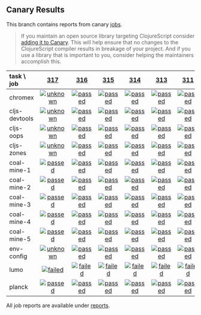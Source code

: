 ## Canary Results

This branch contains reports from canary [jobs](https://github.com/cljs-oss/canary/tree/jobs).

> If you maintain an open source library targeting ClojureScript consider [adding it to Canary](https://github.com/cljs-oss/canary/tree/master#how-to-participate). This will help ensure that no changes to the ClojureScript compiler results in breakage of your project. And if you use a library that is important to you, consider helping the maintainers accomplish this.

[//]: # (begin_overview_table)

| task \ job | <a href="reports/2018/03/22/job-000317-1.10.221-b949c7f" title="job #317 finished on 2018-03-22">317</a> | <a href="reports/2018/03/21/job-000316-1.10.221-b949c7f" title="job #316 finished on 2018-03-21">316</a> | <a href="reports/2018/03/20/job-000315-1.10.217-d8991b4" title="job #315 finished on 2018-03-20">315</a> | <a href="reports/2018/03/20/job-000314-1.10.217-d8991b4" title="job #314 finished on 2018-03-20">314</a> | <a href="reports/2018/03/19/job-000313-1.10.210-ed20ade" title="job #313 finished on 2018-03-19">313</a> | <a href="reports/2018/03/18/job-000311-1.10.198-c9cf1a7" title="job #311 finished on 2018-03-18">311</a> | <a href="reports/2018/03/17/job-000310-1.10.192-7779dc4" title="job #310 finished on 2018-03-17">310</a> | <a href="reports/2018/03/17/job-000309-1.10.189-3ac37d5" title="job #309 finished on 2018-03-17">309</a> | <a href="reports/2018/03/15/job-000307-1.10.167-ade4ab7" title="job #307 finished on 2018-03-15">307</a> | <a href="reports/2018/03/14/job-000306-1.10.162-ee68db2" title="job #306 finished on 2018-03-14">306</a> |
| :--- | :---: | :---: | :---: | :---: | :---: | :---: | :---: | :---: | :---: | :---: |
| chromex | <a href="reports/2018/03/22/job-000317-1.10.221-b949c7f#-chromex"><img title="unknown" src="http://box.binaryage.com/s-unknown.svg"><a> | <a href="reports/2018/03/21/job-000316-1.10.221-b949c7f#-chromex"><img title="passed" src="http://box.binaryage.com/s-passed.svg"><a> | <a href="reports/2018/03/20/job-000315-1.10.217-d8991b4#-chromex"><img title="passed" src="http://box.binaryage.com/s-passed.svg"><a> | <a href="reports/2018/03/20/job-000314-1.10.217-d8991b4#-chromex"><img title="passed" src="http://box.binaryage.com/s-passed.svg"><a> | <a href="reports/2018/03/19/job-000313-1.10.210-ed20ade#-chromex"><img title="passed" src="http://box.binaryage.com/s-passed.svg"><a> | <a href="reports/2018/03/18/job-000311-1.10.198-c9cf1a7#-chromex"><img title="passed" src="http://box.binaryage.com/s-passed.svg"><a> | <a href="reports/2018/03/17/job-000310-1.10.192-7779dc4#-chromex"><img title="passed" src="http://box.binaryage.com/s-passed.svg"><a> | <a href="reports/2018/03/17/job-000309-1.10.189-3ac37d5#-chromex"><img title="passed" src="http://box.binaryage.com/s-passed.svg"><a> | <a href="reports/2018/03/15/job-000307-1.10.167-ade4ab7#-chromex"><img title="passed" src="http://box.binaryage.com/s-passed.svg"><a> | <a href="reports/2018/03/14/job-000306-1.10.162-ee68db2#-chromex"><img title="passed" src="http://box.binaryage.com/s-passed.svg"><a> |
| cljs-devtools | <a href="reports/2018/03/22/job-000317-1.10.221-b949c7f#-cljs-devtools"><img title="unknown" src="http://box.binaryage.com/s-unknown.svg"><a> | <a href="reports/2018/03/21/job-000316-1.10.221-b949c7f#-cljs-devtools"><img title="passed" src="http://box.binaryage.com/s-passed.svg"><a> | <a href="reports/2018/03/20/job-000315-1.10.217-d8991b4#-cljs-devtools"><img title="passed" src="http://box.binaryage.com/s-passed.svg"><a> | <a href="reports/2018/03/20/job-000314-1.10.217-d8991b4#-cljs-devtools"><img title="passed" src="http://box.binaryage.com/s-passed.svg"><a> | <a href="reports/2018/03/19/job-000313-1.10.210-ed20ade#-cljs-devtools"><img title="passed" src="http://box.binaryage.com/s-passed.svg"><a> | <a href="reports/2018/03/18/job-000311-1.10.198-c9cf1a7#-cljs-devtools"><img title="passed" src="http://box.binaryage.com/s-passed.svg"><a> | <a href="reports/2018/03/17/job-000310-1.10.192-7779dc4#-cljs-devtools"><img title="passed" src="http://box.binaryage.com/s-passed.svg"><a> | <a href="reports/2018/03/17/job-000309-1.10.189-3ac37d5#-cljs-devtools"><img title="passed" src="http://box.binaryage.com/s-passed.svg"><a> | <a href="reports/2018/03/15/job-000307-1.10.167-ade4ab7#-cljs-devtools"><img title="passed" src="http://box.binaryage.com/s-passed.svg"><a> | <a href="reports/2018/03/14/job-000306-1.10.162-ee68db2#-cljs-devtools"><img title="passed" src="http://box.binaryage.com/s-passed.svg"><a> |
| cljs-oops | <a href="reports/2018/03/22/job-000317-1.10.221-b949c7f#-cljs-oops"><img title="unknown" src="http://box.binaryage.com/s-unknown.svg"><a> | <a href="reports/2018/03/21/job-000316-1.10.221-b949c7f#-cljs-oops"><img title="passed" src="http://box.binaryage.com/s-passed.svg"><a> | <a href="reports/2018/03/20/job-000315-1.10.217-d8991b4#-cljs-oops"><img title="passed" src="http://box.binaryage.com/s-passed.svg"><a> | <a href="reports/2018/03/20/job-000314-1.10.217-d8991b4#-cljs-oops"><img title="passed" src="http://box.binaryage.com/s-passed.svg"><a> | <a href="reports/2018/03/19/job-000313-1.10.210-ed20ade#-cljs-oops"><img title="passed" src="http://box.binaryage.com/s-passed.svg"><a> | <a href="reports/2018/03/18/job-000311-1.10.198-c9cf1a7#-cljs-oops"><img title="passed" src="http://box.binaryage.com/s-passed.svg"><a> | <a href="reports/2018/03/17/job-000310-1.10.192-7779dc4#-cljs-oops"><img title="passed" src="http://box.binaryage.com/s-passed.svg"><a> | <a href="reports/2018/03/17/job-000309-1.10.189-3ac37d5#-cljs-oops"><img title="passed" src="http://box.binaryage.com/s-passed.svg"><a> | <a href="reports/2018/03/15/job-000307-1.10.167-ade4ab7#-cljs-oops"><img title="passed" src="http://box.binaryage.com/s-passed.svg"><a> | <a href="reports/2018/03/14/job-000306-1.10.162-ee68db2#-cljs-oops"><img title="passed" src="http://box.binaryage.com/s-passed.svg"><a> |
| cljs-zones | <a href="reports/2018/03/22/job-000317-1.10.221-b949c7f#-cljs-zones"><img title="unknown" src="http://box.binaryage.com/s-unknown.svg"><a> | <a href="reports/2018/03/21/job-000316-1.10.221-b949c7f#-cljs-zones"><img title="passed" src="http://box.binaryage.com/s-passed.svg"><a> | <a href="reports/2018/03/20/job-000315-1.10.217-d8991b4#-cljs-zones"><img title="passed" src="http://box.binaryage.com/s-passed.svg"><a> | <a href="reports/2018/03/20/job-000314-1.10.217-d8991b4#-cljs-zones"><img title="passed" src="http://box.binaryage.com/s-passed.svg"><a> | <a href="reports/2018/03/19/job-000313-1.10.210-ed20ade#-cljs-zones"><img title="passed" src="http://box.binaryage.com/s-passed.svg"><a> | <a href="reports/2018/03/18/job-000311-1.10.198-c9cf1a7#-cljs-zones"><img title="passed" src="http://box.binaryage.com/s-passed.svg"><a> | <a href="reports/2018/03/17/job-000310-1.10.192-7779dc4#-cljs-zones"><img title="passed" src="http://box.binaryage.com/s-passed.svg"><a> | <a href="reports/2018/03/17/job-000309-1.10.189-3ac37d5#-cljs-zones"><img title="passed" src="http://box.binaryage.com/s-passed.svg"><a> | <a href="reports/2018/03/15/job-000307-1.10.167-ade4ab7#-cljs-zones"><img title="passed" src="http://box.binaryage.com/s-passed.svg"><a> | <a href="reports/2018/03/14/job-000306-1.10.162-ee68db2#-cljs-zones"><img title="passed" src="http://box.binaryage.com/s-passed.svg"><a> |
| coal-mine-1 | <a href="reports/2018/03/22/job-000317-1.10.221-b949c7f#-coal-mine-1"><img title="passed" src="http://box.binaryage.com/s-passed.svg"><a> | <a href="reports/2018/03/21/job-000316-1.10.221-b949c7f#-coal-mine-1"><img title="passed" src="http://box.binaryage.com/s-passed.svg"><a> | <a href="reports/2018/03/20/job-000315-1.10.217-d8991b4#-coal-mine-1"><img title="passed" src="http://box.binaryage.com/s-passed.svg"><a> | <a href="reports/2018/03/20/job-000314-1.10.217-d8991b4#-coal-mine-1"><img title="passed" src="http://box.binaryage.com/s-passed.svg"><a> | <a href="reports/2018/03/19/job-000313-1.10.210-ed20ade#-coal-mine-1"><img title="passed" src="http://box.binaryage.com/s-passed.svg"><a> | <a href="reports/2018/03/18/job-000311-1.10.198-c9cf1a7#-coal-mine-1"><img title="passed" src="http://box.binaryage.com/s-passed.svg"><a> | <a href="reports/2018/03/17/job-000310-1.10.192-7779dc4#-coal-mine-1"><img title="passed" src="http://box.binaryage.com/s-passed.svg"><a> | <a href="reports/2018/03/17/job-000309-1.10.189-3ac37d5#-coal-mine-1"><img title="passed" src="http://box.binaryage.com/s-passed.svg"><a> | <a href="reports/2018/03/15/job-000307-1.10.167-ade4ab7#-coal-mine-1"><img title="passed" src="http://box.binaryage.com/s-passed.svg"><a> | <a href="reports/2018/03/14/job-000306-1.10.162-ee68db2#-coal-mine-1"><img title="passed" src="http://box.binaryage.com/s-passed.svg"><a> |
| coal-mine-2 | <a href="reports/2018/03/22/job-000317-1.10.221-b949c7f#-coal-mine-2"><img title="passed" src="http://box.binaryage.com/s-passed.svg"><a> | <a href="reports/2018/03/21/job-000316-1.10.221-b949c7f#-coal-mine-2"><img title="passed" src="http://box.binaryage.com/s-passed.svg"><a> | <a href="reports/2018/03/20/job-000315-1.10.217-d8991b4#-coal-mine-2"><img title="passed" src="http://box.binaryage.com/s-passed.svg"><a> | <a href="reports/2018/03/20/job-000314-1.10.217-d8991b4#-coal-mine-2"><img title="passed" src="http://box.binaryage.com/s-passed.svg"><a> | <a href="reports/2018/03/19/job-000313-1.10.210-ed20ade#-coal-mine-2"><img title="passed" src="http://box.binaryage.com/s-passed.svg"><a> | <a href="reports/2018/03/18/job-000311-1.10.198-c9cf1a7#-coal-mine-2"><img title="passed" src="http://box.binaryage.com/s-passed.svg"><a> | <a href="reports/2018/03/17/job-000310-1.10.192-7779dc4#-coal-mine-2"><img title="passed" src="http://box.binaryage.com/s-passed.svg"><a> | <a href="reports/2018/03/17/job-000309-1.10.189-3ac37d5#-coal-mine-2"><img title="passed" src="http://box.binaryage.com/s-passed.svg"><a> | <a href="reports/2018/03/15/job-000307-1.10.167-ade4ab7#-coal-mine-2"><img title="passed" src="http://box.binaryage.com/s-passed.svg"><a> | <a href="reports/2018/03/14/job-000306-1.10.162-ee68db2#-coal-mine-2"><img title="passed" src="http://box.binaryage.com/s-passed.svg"><a> |
| coal-mine-3 | <a href="reports/2018/03/22/job-000317-1.10.221-b949c7f#-coal-mine-3"><img title="passed" src="http://box.binaryage.com/s-passed.svg"><a> | <a href="reports/2018/03/21/job-000316-1.10.221-b949c7f#-coal-mine-3"><img title="passed" src="http://box.binaryage.com/s-passed.svg"><a> | <a href="reports/2018/03/20/job-000315-1.10.217-d8991b4#-coal-mine-3"><img title="passed" src="http://box.binaryage.com/s-passed.svg"><a> | <a href="reports/2018/03/20/job-000314-1.10.217-d8991b4#-coal-mine-3"><img title="passed" src="http://box.binaryage.com/s-passed.svg"><a> | <a href="reports/2018/03/19/job-000313-1.10.210-ed20ade#-coal-mine-3"><img title="passed" src="http://box.binaryage.com/s-passed.svg"><a> | <a href="reports/2018/03/18/job-000311-1.10.198-c9cf1a7#-coal-mine-3"><img title="passed" src="http://box.binaryage.com/s-passed.svg"><a> | <a href="reports/2018/03/17/job-000310-1.10.192-7779dc4#-coal-mine-3"><img title="passed" src="http://box.binaryage.com/s-passed.svg"><a> | <a href="reports/2018/03/17/job-000309-1.10.189-3ac37d5#-coal-mine-3"><img title="passed" src="http://box.binaryage.com/s-passed.svg"><a> | <a href="reports/2018/03/15/job-000307-1.10.167-ade4ab7#-coal-mine-3"><img title="passed" src="http://box.binaryage.com/s-passed.svg"><a> | <a href="reports/2018/03/14/job-000306-1.10.162-ee68db2#-coal-mine-3"><img title="passed" src="http://box.binaryage.com/s-passed.svg"><a> |
| coal-mine-4 | <a href="reports/2018/03/22/job-000317-1.10.221-b949c7f#-coal-mine-4"><img title="passed" src="http://box.binaryage.com/s-passed.svg"><a> | <a href="reports/2018/03/21/job-000316-1.10.221-b949c7f#-coal-mine-4"><img title="passed" src="http://box.binaryage.com/s-passed.svg"><a> | <a href="reports/2018/03/20/job-000315-1.10.217-d8991b4#-coal-mine-4"><img title="passed" src="http://box.binaryage.com/s-passed.svg"><a> | <a href="reports/2018/03/20/job-000314-1.10.217-d8991b4#-coal-mine-4"><img title="passed" src="http://box.binaryage.com/s-passed.svg"><a> | <a href="reports/2018/03/19/job-000313-1.10.210-ed20ade#-coal-mine-4"><img title="passed" src="http://box.binaryage.com/s-passed.svg"><a> | <a href="reports/2018/03/18/job-000311-1.10.198-c9cf1a7#-coal-mine-4"><img title="passed" src="http://box.binaryage.com/s-passed.svg"><a> | <a href="reports/2018/03/17/job-000310-1.10.192-7779dc4#-coal-mine-4"><img title="passed" src="http://box.binaryage.com/s-passed.svg"><a> | <a href="reports/2018/03/17/job-000309-1.10.189-3ac37d5#-coal-mine-4"><img title="passed" src="http://box.binaryage.com/s-passed.svg"><a> | <a href="reports/2018/03/15/job-000307-1.10.167-ade4ab7#-coal-mine-4"><img title="passed" src="http://box.binaryage.com/s-passed.svg"><a> | <a href="reports/2018/03/14/job-000306-1.10.162-ee68db2#-coal-mine-4"><img title="passed" src="http://box.binaryage.com/s-passed.svg"><a> |
| coal-mine-5 | <a href="reports/2018/03/22/job-000317-1.10.221-b949c7f#-coal-mine-5"><img title="passed" src="http://box.binaryage.com/s-passed.svg"><a> | <a href="reports/2018/03/21/job-000316-1.10.221-b949c7f#-coal-mine-5"><img title="passed" src="http://box.binaryage.com/s-passed.svg"><a> | <a href="reports/2018/03/20/job-000315-1.10.217-d8991b4#-coal-mine-5"><img title="passed" src="http://box.binaryage.com/s-passed.svg"><a> | <a href="reports/2018/03/20/job-000314-1.10.217-d8991b4#-coal-mine-5"><img title="passed" src="http://box.binaryage.com/s-passed.svg"><a> | <a href="reports/2018/03/19/job-000313-1.10.210-ed20ade#-coal-mine-5"><img title="passed" src="http://box.binaryage.com/s-passed.svg"><a> | <a href="reports/2018/03/18/job-000311-1.10.198-c9cf1a7#-coal-mine-5"><img title="passed" src="http://box.binaryage.com/s-passed.svg"><a> | <a href="reports/2018/03/17/job-000310-1.10.192-7779dc4#-coal-mine-5"><img title="passed" src="http://box.binaryage.com/s-passed.svg"><a> | <a href="reports/2018/03/17/job-000309-1.10.189-3ac37d5#-coal-mine-5"><img title="passed" src="http://box.binaryage.com/s-passed.svg"><a> | <a href="reports/2018/03/15/job-000307-1.10.167-ade4ab7#-coal-mine-5"><img title="passed" src="http://box.binaryage.com/s-passed.svg"><a> | <a href="reports/2018/03/14/job-000306-1.10.162-ee68db2#-coal-mine-5"><img title="passed" src="http://box.binaryage.com/s-passed.svg"><a> |
| env-config | <a href="reports/2018/03/22/job-000317-1.10.221-b949c7f#-env-config"><img title="unknown" src="http://box.binaryage.com/s-unknown.svg"><a> | <a href="reports/2018/03/21/job-000316-1.10.221-b949c7f#-env-config"><img title="passed" src="http://box.binaryage.com/s-passed.svg"><a> | <a href="reports/2018/03/20/job-000315-1.10.217-d8991b4#-env-config"><img title="passed" src="http://box.binaryage.com/s-passed.svg"><a> | <a href="reports/2018/03/20/job-000314-1.10.217-d8991b4#-env-config"><img title="passed" src="http://box.binaryage.com/s-passed.svg"><a> | <a href="reports/2018/03/19/job-000313-1.10.210-ed20ade#-env-config"><img title="passed" src="http://box.binaryage.com/s-passed.svg"><a> | <a href="reports/2018/03/18/job-000311-1.10.198-c9cf1a7#-env-config"><img title="passed" src="http://box.binaryage.com/s-passed.svg"><a> | <a href="reports/2018/03/17/job-000310-1.10.192-7779dc4#-env-config"><img title="failed" src="http://box.binaryage.com/s-failed.svg"><a> | <a href="reports/2018/03/17/job-000309-1.10.189-3ac37d5#-env-config"><img title="passed" src="http://box.binaryage.com/s-passed.svg"><a> | <a href="reports/2018/03/15/job-000307-1.10.167-ade4ab7#-env-config"><img title="passed" src="http://box.binaryage.com/s-passed.svg"><a> | <a href="reports/2018/03/14/job-000306-1.10.162-ee68db2#-env-config"><img title="passed" src="http://box.binaryage.com/s-passed.svg"><a> |
| lumo | <a href="reports/2018/03/22/job-000317-1.10.221-b949c7f#-lumo"><img title="failed" src="http://box.binaryage.com/s-failed.svg"><a> | <a href="reports/2018/03/21/job-000316-1.10.221-b949c7f#-lumo"><img title="failed" src="http://box.binaryage.com/s-failed.svg"><a> | <a href="reports/2018/03/20/job-000315-1.10.217-d8991b4#-lumo"><img title="failed" src="http://box.binaryage.com/s-failed.svg"><a> | <a href="reports/2018/03/20/job-000314-1.10.217-d8991b4#-lumo"><img title="failed" src="http://box.binaryage.com/s-failed.svg"><a> | <a href="reports/2018/03/19/job-000313-1.10.210-ed20ade#-lumo"><img title="failed" src="http://box.binaryage.com/s-failed.svg"><a> | <a href="reports/2018/03/18/job-000311-1.10.198-c9cf1a7#-lumo"><img title="failed" src="http://box.binaryage.com/s-failed.svg"><a> | <a href="reports/2018/03/17/job-000310-1.10.192-7779dc4#-lumo"><img title="failed" src="http://box.binaryage.com/s-failed.svg"><a> | <a href="reports/2018/03/17/job-000309-1.10.189-3ac37d5#-lumo"><img title="failed" src="http://box.binaryage.com/s-failed.svg"><a> | <a href="reports/2018/03/15/job-000307-1.10.167-ade4ab7#-lumo"><img title="failed" src="http://box.binaryage.com/s-failed.svg"><a> | <a href="reports/2018/03/14/job-000306-1.10.162-ee68db2#-lumo"><img title="failed" src="http://box.binaryage.com/s-failed.svg"><a> |
| planck | <a href="reports/2018/03/22/job-000317-1.10.221-b949c7f#-planck"><img title="passed" src="http://box.binaryage.com/s-passed.svg"><a> | <a href="reports/2018/03/21/job-000316-1.10.221-b949c7f#-planck"><img title="passed" src="http://box.binaryage.com/s-passed.svg"><a> | <a href="reports/2018/03/20/job-000315-1.10.217-d8991b4#-planck"><img title="passed" src="http://box.binaryage.com/s-passed.svg"><a> | <a href="reports/2018/03/20/job-000314-1.10.217-d8991b4#-planck"><img title="passed" src="http://box.binaryage.com/s-passed.svg"><a> | <a href="reports/2018/03/19/job-000313-1.10.210-ed20ade#-planck"><img title="passed" src="http://box.binaryage.com/s-passed.svg"><a> | <a href="reports/2018/03/18/job-000311-1.10.198-c9cf1a7#-planck"><img title="passed" src="http://box.binaryage.com/s-passed.svg"><a> | <a href="reports/2018/03/17/job-000310-1.10.192-7779dc4#-planck"><img title="passed" src="http://box.binaryage.com/s-passed.svg"><a> | <a href="reports/2018/03/17/job-000309-1.10.189-3ac37d5#-planck"><img title="passed" src="http://box.binaryage.com/s-passed.svg"><a> | <a href="reports/2018/03/15/job-000307-1.10.167-ade4ab7#-planck"><img title="passed" src="http://box.binaryage.com/s-passed.svg"><a> | <a href="reports/2018/03/14/job-000306-1.10.162-ee68db2#-planck"><img title="passed" src="http://box.binaryage.com/s-passed.svg"><a> |

[//]: # (end_overview_table)

All job reports are available under [reports](reports).
